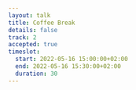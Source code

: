 ```yaml
---
layout: talk
title: Coffee Break
details: false
track: 2
accepted: true
timeslot:
  start: 2022-05-16 15:00:00+02:00
  end: 2022-05-16 15:30:00+02:00
  duration: 30
---
```


<!-- empty //-->
